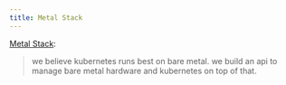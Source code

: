 ```yaml
---
title: Metal Stack
---
```

[Metal Stack](https://metal-stack.io/): 

> we believe kubernetes runs best on bare metal. we build an api to manage bare metal hardware and kubernetes on top of that.
